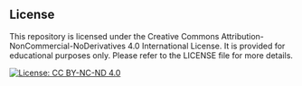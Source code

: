 ## License

This repository is licensed under the Creative Commons Attribution-NonCommercial-NoDerivatives 4.0 International License. It is provided for educational purposes only. Please refer to the LICENSE file for more details.

[![License: CC BY-NC-ND 4.0](https://licensebuttons.net/l/by-nc-nd/4.0/88x31.png)](https://creativecommons.org/licenses/by-nc-nd/4.0/)

